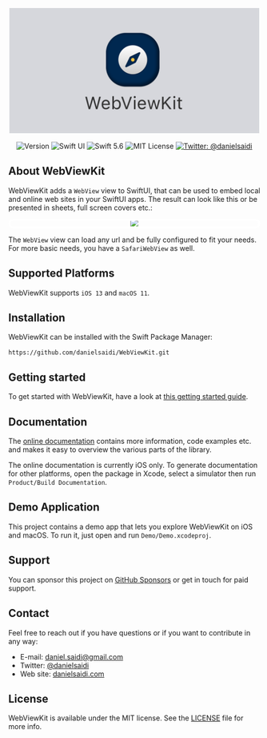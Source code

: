 <p align="center">
    <img src ="Resources/Logo.png" alt="WebViewKit" title="WebViewKit Logo" width=500 />
</p>

<p align="center">
    <img src="https://img.shields.io/github/v/release/danielsaidi/WebViewKit?color=%2300550&sort=semver" alt="Version" />
    <img src="https://img.shields.io/badge/platform-SwiftUI-blue.svg" alt="Swift UI" />
    <img src="https://img.shields.io/badge/Swift-5.6-orange.svg" alt="Swift 5.6" />
    <img src="https://img.shields.io/github/license/danielsaidi/WebViewKit" alt="MIT License" />
    <a href="https://twitter.com/danielsaidi">
        <img src="https://img.shields.io/badge/contact-@danielsaidi-blue.svg?style=flat" alt="Twitter: @danielsaidi" />
    </a>
</p>


## About WebViewKit

WebViewKit adds a `WebView`  view to SwiftUI, that can be used to embed local and online web sites in your SwiftUI apps. The result can look like this or be presented in sheets, full screen covers etc.:

<p align="center" style="border-radius: 80px; outline: 4px solid white; outline-offset: -4px">
    <img src ="Resources/Demo.gif" width="300" />
</p>

The `WebView` view can load any url and be fully configured to fit your needs. For more basic needs, you have a `SafariWebView` as well.



## Supported Platforms

WebViewKit supports `iOS 13` and `macOS 11`.



## Installation

WebViewKit can be installed with the Swift Package Manager:

```
https://github.com/danielsaidi/WebViewKit.git
```



## Getting started

To get started with WebViewKit, have a look at [this getting started guide][GettingStarted].



## Documentation

The [online documentation][Documentation] contains more information, code examples etc. and makes it easy to overview the various parts of the library.

The online documentation is currently iOS only. To generate documentation for other platforms, open the package in Xcode, select a simulator then run `Product/Build Documentation`. 



## Demo Application

This project contains a demo app that lets you explore WebViewKit on iOS and macOS. To run it, just open and run `Demo/Demo.xcodeproj`.



## Support

You can sponsor this project on [GitHub Sponsors][Sponsors] or get in touch for paid support. 



## Contact

Feel free to reach out if you have questions or if you want to contribute in any way:

* E-mail: [daniel.saidi@gmail.com][Email]
* Twitter: [@danielsaidi][Twitter]
* Web site: [danielsaidi.com][Website]


## License

WebViewKit is available under the MIT license. See the [LICENSE][License] file for more info.



[Email]: mailto:daniel.saidi@gmail.com
[Twitter]: http://www.twitter.com/danielsaidi
[Website]: http://www.danielsaidi.com
[Sponsors]: https://github.com/sponsors/danielsaidi

[Documentation]: https://danielsaidi.github.io/WebViewKit/documentation/webviewkit/
[GettingStarted]: https://github.com/danielsaidi/WebViewKit/blob/main/Readmes/Getting-Started.md
[License]: https://github.com/danielsaidi/WebViewKit/blob/master/LICENSE
